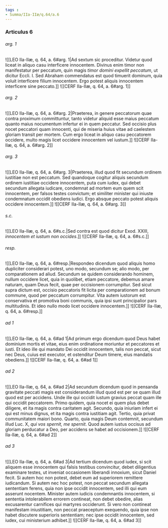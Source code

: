 ```yaml
---
tags : 
- Summa/IIa-IIæ/q.64/a.6
---
```


### Articulus 6

###### arg. 1
![[LEO IIa-IIæ, q. 64, a. 6#arg. 1|Ad sextum sic proceditur. Videtur quod liceat in aliquo casu interficere innocentem. Divinus enim timor non manifestatur per peccatum, quin magis *timor domini expellit peccatum*, ut dicitur Eccli. I. Sed Abraham commendatus est quod timuerit dominum, quia voluit interficere filium innocentem. Ergo potest aliquis innocentem interficere sine peccato.]]
![[CERF IIa-IIæ, q. 64, a. 6#arg. 1]]

###### arg. 2
![[LEO IIa-IIæ, q. 64, a. 6#arg. 2|Praeterea, in genere peccatorum quae contra proximum committuntur, tanto videtur aliquid esse maius peccatum quanto maius nocumentum infertur ei in quem peccatur. Sed occisio plus nocet peccatori quam innocenti, qui de miseria huius vitae ad caelestem gloriam transit per mortem. Cum ergo liceat in aliquo casu peccatorem occidere, multo magis licet occidere innocentem vel iustum.]]
![[CERF IIa-IIæ, q. 64, a. 6#arg. 2]]

###### arg. 3
![[LEO IIa-IIæ, q. 64, a. 6#arg. 3|Praeterea, illud quod fit secundum ordinem iustitiae non est peccatum. Sed quandoque cogitur aliquis secundum ordinem iustitiae occidere innocentem, puta cum iudex, qui debet secundum allegata iudicare, condemnat ad mortem eum quem scit innocentem, per falsos testes convictum; et similiter minister qui iniuste condemnatum occidit obediens iudici. Ergo absque peccato potest aliquis occidere innocentem.]]
![[CERF IIa-IIæ, q. 64, a. 6#arg. 3]]

###### s.c.
![[LEO IIa-IIæ, q. 64, a. 6#s.c.|Sed contra est quod dicitur Exod. XXIII, *innocentem et iustum non occides*.]]
![[CERF IIa-IIæ, q. 64, a. 6#s.c.]]

###### resp.
![[LEO IIa-IIæ, q. 64, a. 6#resp.|Respondeo dicendum quod aliquis homo dupliciter considerari potest, uno modo, secundum se; alio modo, per comparationem ad aliud. Secundum se quidem considerando hominem, nullum occidere licet, quia in quolibet, etiam peccatore, debemus amare naturam, quam Deus fecit, quae per occisionem corrumpitur. Sed sicut supra dictum est, occisio peccatoris fit licita per comparationem ad bonum commune, quod per peccatum corrumpitur. Vita autem iustorum est conservativa et promotiva boni communis, quia ipsi sunt principalior pars multitudinis. Et ideo nullo modo licet occidere innocentem.]]
![[CERF IIa-IIæ, q. 64, a. 6#resp.]]

###### ad 1
![[LEO IIa-IIæ, q. 64, a. 6#ad 1|Ad primum ergo dicendum quod Deus habet dominium mortis et vitae, eius enim ordinatione moriuntur et peccatores et iusti. Et ideo ille qui mandato Dei occidit innocentem, talis non peccat, sicut nec Deus, cuius est executor, et ostenditur Deum timere, eius mandatis obediens.]]
![[CERF IIa-IIæ, q. 64, a. 6#ad 1]]

###### ad 2
![[LEO IIa-IIæ, q. 64, a. 6#ad 2|Ad secundum dicendum quod in pensanda gravitate peccati magis est considerandum illud quod est per se quam illud quod est per accidens. Unde ille qui occidit iustum gravius peccat quam ille qui occidit peccatorem. Primo quidem, quia nocet ei quem plus debet diligere, et ita magis contra caritatem agit. Secundo, quia iniuriam infert ei qui est minus dignus, et ita magis contra iustitiam agit. Tertio, quia privat communitatem maiori bono. Quarto, quia magis Deum contemnit, secundum illud Luc. X, *qui vos spernit, me spernit*. Quod autem iustus occisus ad gloriam perducatur a Deo, per accidens se habet ad occisionem.]]
![[CERF IIa-IIæ, q. 64, a. 6#ad 2]]

###### ad 3
![[LEO IIa-IIæ, q. 64, a. 6#ad 3|Ad tertium dicendum quod iudex, si scit aliquem esse innocentem qui falsis testibus convincitur, debet diligentius examinare testes, ut inveniat occasionem liberandi innoxium, sicut Daniel fecit. Si autem hoc non potest, debet eum ad superiorem remittere iudicandum. Si autem nec hoc potest, non peccat secundum allegata sententiam ferens, quia non ipse occidit innocentem, sed illi qui eum asserunt nocentem. Minister autem iudicis condemnantis innocentem, si sententia intolerabilem errorem contineat, non debet obedire, alias excusarentur carnifices qui martyres occiderunt. Si vero non contineat manifestam iniustitiam, non peccat praeceptum exequendo, quia ipse non habet discutere superioris sententiam; nec ipse occidit innocentem, sed iudex, cui ministerium adhibet.]]
![[CERF IIa-IIæ, q. 64, a. 6#ad 3]]


